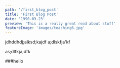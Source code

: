 ```yaml
---
path: '/first_blog_post'
title: 'First Blog Post'
date: '1990-03-23'
preview: 'This is a really great read about stuff'
featureImage: 'images/teaching6.jpg'
---
```


jdhddhdj;alksd;kajdf
a;dlskfja'kf

as;dlfkja;dfk


###hello